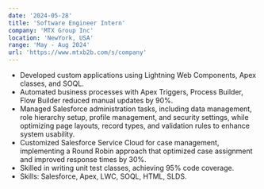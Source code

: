 ```yaml
---
date: '2024-05-28'
title: 'Software Engineer Intern'
company: 'MTX Group Inc'
location: 'NewYork, USA'
range: 'May - Aug 2024'
url: 'https://www.mtxb2b.com/s/company'
---
```


- Developed custom applications using Lightning Web Components, Apex classes, and SOQL.
- Automated business processes with Apex Triggers, Process Builder, Flow Builder reduced manual updates by 90%.
- Managed Salesforce administration tasks, including data management, role hierarchy setup, profile management, and security settings, while optimizing page layouts, record types, and validation rules to enhance system usability.
- Customized Salesforce Service Cloud for case management, implementing a Round Robin approach that optimized case assignment and improved response times by 30%.
- Skilled in writing unit test classes, achieving 95% code coverage.
- Skills: Salesforce, Apex, LWC, SOQL, HTML, SLDS.

